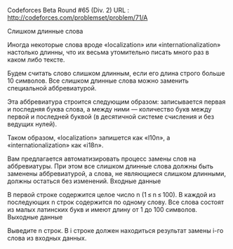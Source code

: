 Codeforces Beta Round #65 (Div. 2)
URL : http://codeforces.com/problemset/problem/71/A

Слишком длинные слова

Иногда некоторые слова вроде «localization» или «internationalization» настолько длинны, что их весьма утомительно писать много раз в каком либо тексте.

Будем считать слово слишком длинным, если его длина строго больше 10 символов. Все слишком длинные слова можно заменить специальной аббревиатурой.

Эта аббревиатура строится следующим образом: записывается первая и последняя буква слова, а между ними — количество букв между первой и последней буквой (в десятичной системе счисления и без ведущих нулей).

Таком образом, «localization» запишется как «l10n», а «internationalization» как «i18n».

Вам предлагается автоматизировать процесс замены слов на аббревиатуры. При этом все слишком длинные слова должны быть заменены аббревиатурой, а слова, не являющиеся слишком длинными, должны остаться без изменений.
Входные данные

В первой строке содержится целое число n (1 ≤ n ≤ 100). В каждой из последующих n строк содержится по одному слову. Все слова состоят из малых латинских букв и имеют длину от 1 до 100 символов.
Выходные данные

Выведите n строк. В i строке должен находиться результат замены i-го слова из входных данных.
